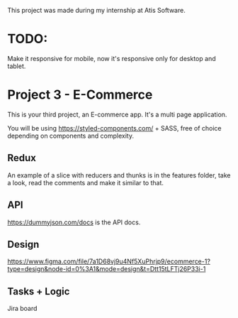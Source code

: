 This project was made during my internship at Atis Software.

# TODO:

Make it responsive for mobile, now it's responsive only for desktop and tablet. 

# Project 3 - E-Commerce

This is your third project, an E-commerce app. It's a multi page application.

You will be using https://styled-components.com/ + SASS, free of choice depending on components and complexity.

## Redux

An example of a slice with reducers and thunks is in the features folder, take a look, read the comments and make it similar to that.

## API

https://dummyjson.com/docs is the API docs.
## Design

https://www.figma.com/file/7a1D68vj9u4Nf5XuPhrjp9/ecommerce-1?type=design&node-id=0%3A1&mode=design&t=Dtt15tLFTj26P33i-1

## Tasks + Logic

Jira board

